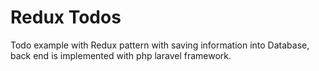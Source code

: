 # Redux Todos 

Todo example with Redux pattern with saving information into Database, back end is implemented with php laravel framework.

